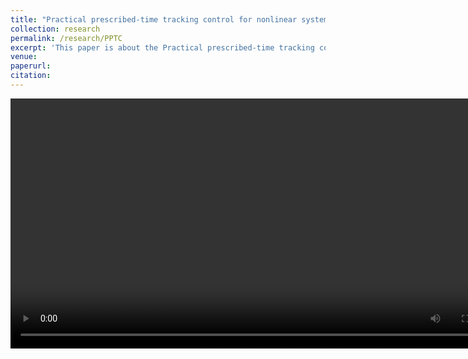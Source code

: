 ```yaml
---
title: "Practical prescribed-time tracking control for nonlinear systems with prescribed transient performance"
collection: research
permalink: /research/PPTC
excerpt: 'This paper is about the Practical prescribed-time tracking control for nonlinear systems with prescribed transient performance'
venue:
paperurl:
citation:
---
```


<html lang="en">
<head>
    <meta charset="UTF-8">
    <meta name="viewport" content="width=device-width, initial-scale=1.0">
    <title>Supporting Material</title>
</head>
<body>
    <video src="../videos/PPTC.mp4" autoplay="true" controls="controls" width="800" height="400"></video>
</body>
</html>

